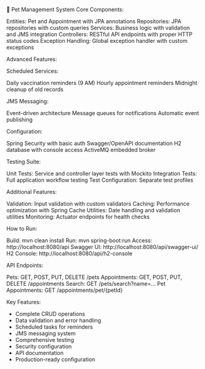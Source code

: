 🐾 Pet Management System
Core Components:

Entities: Pet and Appointment with JPA annotations
Repositories: JPA repositories with custom queries
Services: Business logic with validation and JMS integration
Controllers: RESTful API endpoints with proper HTTP status codes
Exception Handling: Global exception handler with custom exceptions

Advanced Features:

Scheduled Services:

Daily vaccination reminders (9 AM)
Hourly appointment reminders
Midnight cleanup of old records


JMS Messaging:

Event-driven architecture
Message queues for notifications
Automatic event publishing


Configuration:

Spring Security with basic auth
Swagger/OpenAPI documentation
H2 database with console access
ActiveMQ embedded broker



Testing Suite:

Unit Tests: Service and controller layer tests with Mockito
Integration Tests: Full application workflow testing
Test Configuration: Separate test profiles

Additional Features:

Validation: Input validation with custom validators
Caching: Performance optimization with Spring Cache
Utilities: Date handling and validation utilities
Monitoring: Actuator endpoints for health checks

How to Run:

Build: mvn clean install
Run: mvn spring-boot:run
Access: http://localhost:8080/api
Swagger UI: http://localhost:8080/api/swagger-ui/
H2 Console: http://localhost:8080/api/h2-console

API Endpoints:

Pets: GET, POST, PUT, DELETE /pets
Appointments: GET, POST, PUT, DELETE /appointments
Search: GET /pets/search?name=...
Pet Appointments: GET /appointments/pet/{petId}

Key Features:
* Complete CRUD operations
* Data validation and error handling
* Scheduled tasks for reminders
* JMS messaging system
* Comprehensive testing
* Security configuration
* API documentation
* Production-ready configuration
